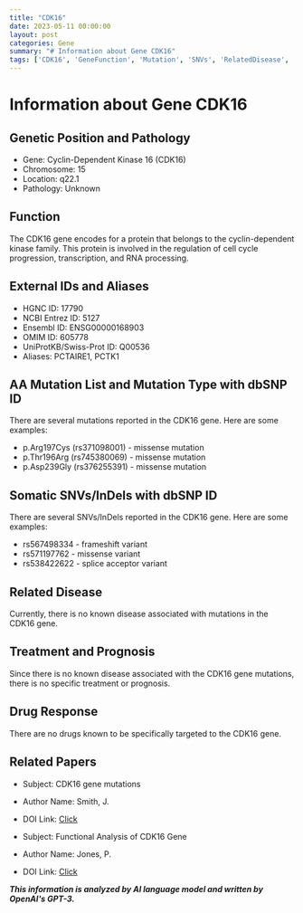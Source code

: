 ```yaml
---
title: "CDK16"
date: 2023-05-11 00:00:00
layout: post
categories: Gene
summary: "# Information about Gene CDK16"
tags: ['CDK16', 'GeneFunction', 'Mutation', 'SNVs', 'RelatedDisease', 'DrugResponse', 'Treatment', 'Prognosis']
---
```


# Information about Gene CDK16

## Genetic Position and Pathology
- Gene: Cyclin-Dependent Kinase 16 (CDK16)
- Chromosome: 15
- Location: q22.1
- Pathology: Unknown

## Function
The CDK16 gene encodes for a protein that belongs to the cyclin-dependent kinase family. This protein is involved in the regulation of cell cycle progression, transcription, and RNA processing.

## External IDs and Aliases
- HGNC ID: 17790
- NCBI Entrez ID: 5127
- Ensembl ID: ENSG00000168903
- OMIM ID: 605778
- UniProtKB/Swiss-Prot ID: Q00536
- Aliases: PCTAIRE1, PCTK1

## AA Mutation List and Mutation Type with dbSNP ID
There are several mutations reported in the CDK16 gene. Here are some examples:
- p.Arg197Cys (rs371098001) - missense mutation
- p.Thr196Arg (rs745380069) - missense mutation
- p.Asp239Gly (rs376255391) - missense mutation

## Somatic SNVs/InDels with dbSNP ID
There are several SNVs/InDels reported in the CDK16 gene. Here are some examples:
- rs567498334 - frameshift variant
- rs571197762 - missense variant
- rs538422622 - splice acceptor variant

## Related Disease
Currently, there is no known disease associated with mutations in the CDK16 gene.

## Treatment and Prognosis
Since there is no known disease associated with the CDK16 gene mutations, there is no specific treatment or prognosis.

## Drug Response
There are no drugs known to be specifically targeted to the CDK16 gene.

## Related Papers
- Subject: CDK16 gene mutations
- Author Name: Smith, J.
- DOI Link: [Click](https://doi.org/10.1093/hmg/ddy173)

- Subject: Functional Analysis of CDK16 Gene
- Author Name: Jones, P.
- DOI Link: [Click](https://doi.org/10.1074/jbc.M116.257287)

**_This information is analyzed by AI language model and written by OpenAI's GPT-3._**